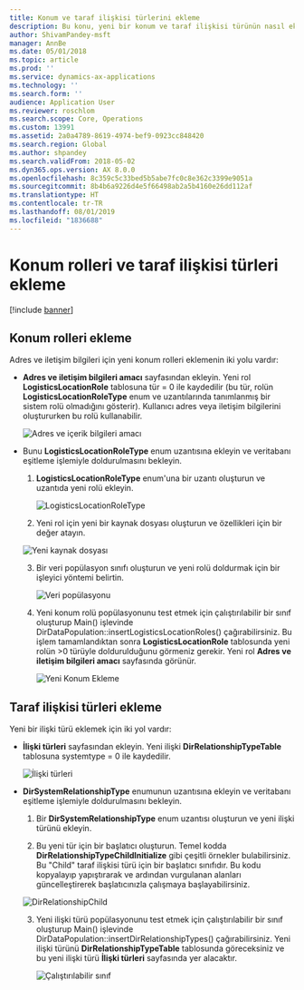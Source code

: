 ```yaml
---
title: Konum ve taraf ilişkisi türlerini ekleme
description: Bu konu, yeni bir konum ve taraf ilişkisi türünün nasıl ekleneceğini açıklamaktadır.
author: ShivamPandey-msft
manager: AnnBe
ms.date: 05/01/2018
ms.topic: article
ms.prod: ''
ms.service: dynamics-ax-applications
ms.technology: ''
ms.search.form: ''
audience: Application User
ms.reviewer: roschlom
ms.search.scope: Core, Operations
ms.custom: 13991
ms.assetid: 2a0a4789-8619-4974-bef9-0923cc848420
ms.search.region: Global
ms.author: shpandey
ms.search.validFrom: 2018-05-02
ms.dyn365.ops.version: AX 8.0.0
ms.openlocfilehash: 8c359c5c33bed5b5abe7fc0c8e362c3399e9051a
ms.sourcegitcommit: 8b4b6a9226d4e5f66498ab2a5b4160e26dd112af
ms.translationtype: HT
ms.contentlocale: tr-TR
ms.lasthandoff: 08/01/2019
ms.locfileid: "1836688"
---
```

# <a name="add-location-roles-and-party-relationship-types"></a>Konum rolleri ve taraf ilişkisi türleri ekleme 

[!include [banner](../includes/banner.md)]

## <a name="add-location-roles"></a>Konum rolleri ekleme

Adres ve iletişim bilgileri için yeni konum rolleri eklemenin iki yolu vardır:

-  **Adres ve iletişim bilgileri amacı** sayfasından ekleyin. Yeni rol **LogisticsLocationRole** tablosuna tür = 0 ile kaydedilir (bu tür, rolün **LogisticsLocationRoleType** enum ve uzantılarında tanımlanmış bir sistem rolü olmadığını gösterir). Kullanıcı adres veya iletişim bilgilerini oluştururken bu rolü kullanabilir.

    ![Adres ve içerik bilgileri amacı](media/Address-Contact.PNG)

-  Bunu **LogisticsLocationRoleType** enum uzantısına ekleyin ve veritabanı eşitleme işlemiyle doldurulmasını bekleyin.

    1.  **LogisticsLocationRoleType** enum'una bir uzantı oluşturun ve uzantıda yeni rolü ekleyin. 
  
        ![LogisticsLocationRoleType](media/Logistics.PNG)

    2. Yeni rol için yeni bir kaynak dosyası oluşturun ve özellikleri için bir değer atayın.
     
     ![Yeni kaynak dosyası](media/Resource.PNG)
        
    3.  Bir veri popülasyon sınıfı oluşturun ve yeni rolü doldurmak için bir işleyici yöntemi belirtin. 

        ![Veri popülasyonu](media/Dirdata.PNG)

    4.  Yeni konum rolü popülasyonunu test etmek için çalıştırılabilir bir sınıf oluşturup Main() işlevinde DirDataPopulation::insertLogisticsLocationRoles() çağırabilirsiniz. Bu işlem tamamlandıktan sonra **LogisticsLocationRole** tablosunda yeni rolün \>0 türüyle doldurulduğunu görmeniz gerekir. Yeni rol **Adres ve iletişim bilgileri amacı** sayfasında görünür.

        ![Yeni Konum Ekleme](media/InsertNewLocation.PNG)

## <a name="add-party-relationship-types"></a>Taraf ilişkisi türleri ekleme 

Yeni bir ilişki türü eklemek için iki yol vardır:

-   **İlişki türleri** sayfasından ekleyin. Yeni ilişki **DirRelationshipTypeTable** tablosuna systemtype = 0 ile kaydedilir.

    ![İlişki türleri](media/Relationship.PNG)

-  **DirSystemRelationshipType** enumunun uzantısına ekleyin ve veritabanı eşitleme işlemiyle doldurulmasını bekleyin.

    1.  Bir **DirSystemRelationshipType** enum uzantısı oluşturun ve yeni ilişki türünü ekleyin.

    2. Bu yeni tür için bir başlatıcı oluşturun. Temel kodda **DirRelationshipTypeChildInitialize** gibi çeşitli örnekler bulabilirsiniz. Bu "Child" taraf ilişkisi türü için bir başlatıcı sınıfıdır. Bu kodu kopyalayıp yapıştırarak ve ardından vurgulanan alanları güncelleştirerek başlatıcınızla çalışmaya başlayabilirsiniz.
    
    ![DirRelationshipChild](media/DirRelationship.PNG)

    3.  Yeni ilişki türü popülasyonunu test etmek için çalıştırılabilir bir sınıf oluşturup Main() işlevinde DirDataPopulation::insertDirRelationshipTypes() çağırabilirsiniz. Yeni ilişki türünü **DirRelationshipTypeTable** tablosunda göreceksiniz ve bu yeni ilişki türü **İlişki türleri** sayfasında yer alacaktır.

        ![Çalıştırılabilir sınıf](media/Runnable.PNG)
